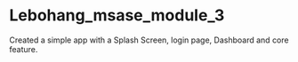 # Lebohang_msase_module_3
Created a simple app with a Splash Screen, login page, Dashboard and core feature.
